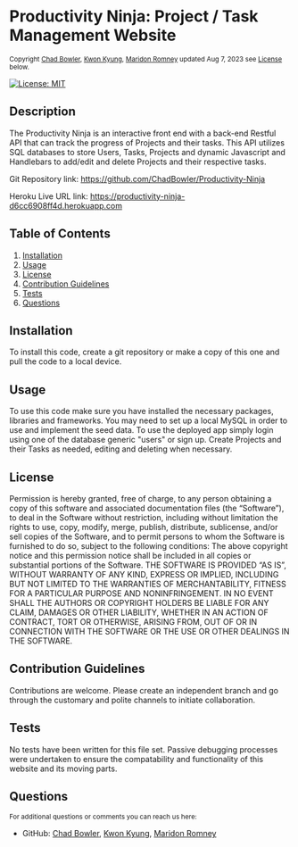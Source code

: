 
 <a id="README.md"></a> 
 # Productivity Ninja: Project / Task Management Website
 <small>Copyright [Chad Bowler](https://github.com/ChadBowler), [Kwon Kyung](https://github.com/kyungkwon01), [Maridon Romney](https://github.com/mkromney) updated Aug 7, 2023 see [License](#license) below.</small>

 [![License: MIT](https://img.shields.io/badge/License-MIT-yellow.svg)](https://opensource.org/licenses/MIT)
 
 ## Description
 The Productivity Ninja is an interactive front end with a back-end Restful API that can track the progress of Projects and their tasks. This API utilizes SQL databases to store Users, Tasks, Projects and dynamic Javascript and Handlebars to add/edit and delete Projects and their respective tasks. 

 Git Repository link: https://github.com/ChadBowler/Productivity-Ninja
 
 Heroku Live URL link: https://productivity-ninja-d6cc6908ff4d.herokuapp.com
 

 ## Table of Contents
 1. [Installation](#installation)
 2. [Usage](#usage)
 3. [License](#license)
 4. [Contribution Guidelines](#contribution)
 5. [Tests](#tests)
 6. [Questions](#questions)
 
 ## Installation
 To install this code,  create a git repository or make a copy of this one and pull the code to a local device. 
 
 ## Usage
 To use this code make sure you have installed the necessary packages, libraries and frameworks. You may need to set up a local MySQL in order to use and implement the seed data. To use the deployed app simply login using one of the database generic "users" or sign up. Create Projects and their Tasks as needed, editing and deleting when necessary.

 ## License
 Permission is hereby granted, free of charge, to any person obtaining a copy of this software and associated documentation files (the “Software”), to deal in the Software without restriction, including without limitation the rights to use, copy, modify, merge, publish, distribute, sublicense, and/or sell copies of the Software, and to permit persons to whom the Software is furnished to do so, subject to the following conditions: The above copyright notice and this permission notice shall be included in all copies or substantial portions of the Software. THE SOFTWARE IS PROVIDED “AS IS”, WITHOUT WARRANTY OF ANY KIND, EXPRESS OR IMPLIED, INCLUDING BUT NOT LIMITED TO THE WARRANTIES OF MERCHANTABILITY, FITNESS FOR A PARTICULAR PURPOSE AND NONINFRINGEMENT. IN NO EVENT SHALL THE AUTHORS OR COPYRIGHT HOLDERS BE LIABLE FOR ANY CLAIM, DAMAGES OR OTHER LIABILITY, WHETHER IN AN ACTION OF CONTRACT, TORT OR OTHERWISE, ARISING FROM, OUT OF OR IN CONNECTION WITH THE SOFTWARE OR THE USE OR OTHER DEALINGS IN THE SOFTWARE.

 ## Contribution Guidelines
 Contributions are welcome. Please create an independent branch and go through the customary and polite channels to initiate collaboration.
 
 ## Tests
 No tests have been written for this file set. Passive debugging processes were undertaken to ensure the compatability and functionality of this website and its moving parts. 
  

 ## Questions
 <small>For additional questions or comments you can reach us here:</small>

 - GitHub: [Chad Bowler](https://github.com/ChadBowler), 
 [Kwon Kyung](https://github.com/kyungkwon01), [Maridon Romney](https://github.com/mkromney)

 
